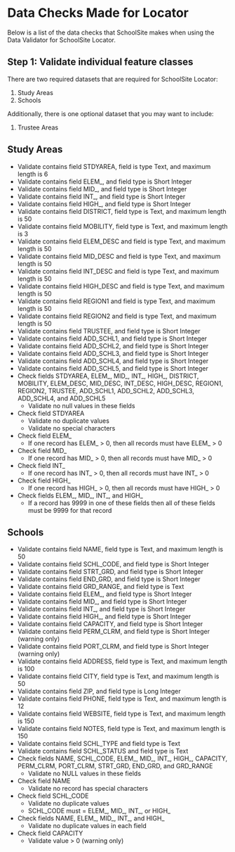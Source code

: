# Data Checks Made for Locator

Below is a list of the data checks that SchoolSite makes when using the Data Validator for SchoolSite Locator.

## Step 1: Validate individual feature classes
There are two required datasets that are required for SchoolSite Locator:

1. Study Areas
2. Schools
 

Additionally, there is one optional dataset that you may want to include:

1. Trustee Areas

## Study Areas
* Validate contains field STDYAREA,  field is type Text, and maximum length is 6
* Validate contains field ELEM_, and field type is Short Integer
* Validate contains field MID_, and field type is Short Integer
* Validate contains field INT_, and field type is Short Integer
* Validate contains field HIGH_, and field type is Short Integer
* Validate contains field DISTRICT, field type is Text, and maximum length is 50
* Validate contains field MOBILITY, field type is Text, and maximum length is 3
* Validate contains field ELEM_DESC and field is type Text, and maximum length is 50
* Validate contains field MID_DESC and field is type Text, and maximum length is 50
* Validate contains field INT_DESC and field is type Text, and maximum length is 50
* Validate contains field HIGH_DESC and field is type Text, and maximum length is 50
* Validate contains field REGION1 and field is type Text, and maximum length is 50
* Validate contains field REGION2 and  field is type Text, and maximum length is 50
* Validate contains field TRUSTEE, and field type is Short Integer
* Validate contains field ADD_SCHL1, and field type is Short Integer
* Validate contains field ADD_SCHL2, and field type is Short Integer
* Validate contains field ADD_SCHL3, and field type is Short Integer
* Validate contains field ADD_SCHL4, and field type is Short Integer
* Validate contains field ADD_SCHL5, and field type is Short Integer
* Check fields STDYAREA, ELEM_, MID_, INT_, HIGH_, DISTRICT, MOBILITY, ELEM_DESC, MID_DESC, INT_DESC, HIGH_DESC, REGION1, REGION2, TRUSTEE, ADD_SCHL1, ADD_SCHL2, ADD_SCHL3, ADD_SCHL4, and ADD_SCHL5
  * Validate no null values in these fields
* Check field STDYAREA
  * Validate no duplicate values
  * Validate no special characters
* Check field ELEM_
  * If one record has ELEM_ > 0, then all records must have ELEM_ > 0
* Check field MID_
  * If one record has MID_ > 0, then all records must have MID_ > 0
* Check field INT_
  * If one record has INT_ > 0, then all records must have INT_ > 0
* Check field HIGH_
  * If one record has HIGH_ > 0, then all records must have HIGH_ > 0
* Check fields ELEM_, MID_, INT_, and HIGH_
  * If a record has 9999 in one of these fields then all of these fields must be 9999 for that record

## Schools
* Validate contains field NAME,  field type is Text, and maximum length is 50
* Validate contains field SCHL_CODE, and field type is Short Integer
* Validate contains field STRT_GRD, and field type is Short Integer
* Validate contains field END_GRD, and field type is Short Integer
* Validate contains field GRD_RANGE, and field type is Text
* Validate contains field ELEM_, and field type is Short Integer
* Validate contains field MID_, and field type is Short Integer
* Validate contains field INT_, and field type is Short Integer
* Validate contains field HIGH_, and field type is Short Integer
* Validate contains field CAPACITY, and field type is Short Integer
* Validate contains field PERM_CLRM, and field type is Short Integer (warning only)
* Validate contains field PORT_CLRM, and field type is Short Integer (warning only)
* Validate contains field ADDRESS,  field type is Text, and maximum length is 100
* Validate contains field CITY,  field type is Text, and maximum length is 50
* Validate contains field ZIP, and field type is Long Integer
* Validate contains field PHONE,  field type is Text, and maximum length is 12
* Validate contains field WEBSITE,  field type is Text, and maximum length is 150
* Validate contains field NOTES,  field type is Text, and maximum length is 150
* Validate contains field SCHL_TYPE and field type is Text
* Validate contains field SCHL_STATUS and field type is Text
* Check fields NAME, SCHL_CODE, ELEM_, MID_, INT_, HIGH_, CAPACITY, PERM_CLRM, PORT_CLRM, STRT_GRD, END_GRD, and GRD_RANGE
  * Validate no NULL values in these fields
* Check field NAME
  * Validate no record has special characters
* Check field SCHL_CODE
  * Validate no duplicate values
  * SCHL_CODE must = ELEM_, MID_, INT_, or HIGH_
* Check fields NAME, ELEM_, MID_, INT_, and HIGH_
  * Validate no duplicate values in each field
* Check field CAPACITY
  * Validate value > 0 (warning only)

 
